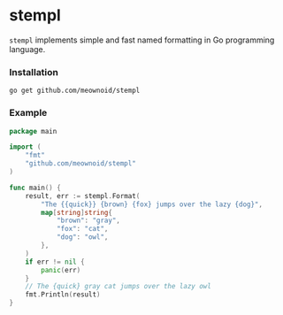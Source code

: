 # stempl

`stempl` implements simple and fast named formatting in Go programming language.

### Installation
```shell script
go get github.com/meownoid/stempl
```

### Example
```go
package main

import (
	"fmt"
	"github.com/meownoid/stempl"
)

func main() {
	result, err := stempl.Format(
		"The {{quick}} {brown} {fox} jumps over the lazy {dog}",
		map[string]string{
			"brown": "gray",
			"fox": "cat",
			"dog": "owl",
		},
	)
	if err != nil {
		panic(err)
	}
	// The {quick} gray cat jumps over the lazy owl
	fmt.Println(result)
}
```
